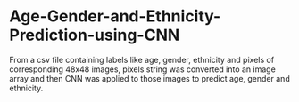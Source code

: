 # Age-Gender-and-Ethnicity-Prediction-using-CNN
From a csv file containing labels like age, gender, ethnicity and pixels of corresponding 48x48 images, pixels string was converted into an image array and then CNN was applied to those images to predict age, gender and ethnicity.
